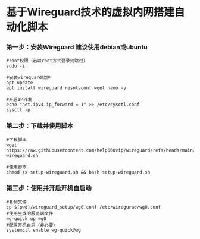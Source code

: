 # 基于Wireguard技术的虚拟内网搭建自动化脚本


### 第一步：安装Wireguard 建议使用debian或ubuntu

```
#root权限（若以root方式登录则跳过）
sudo -i

#安装wireguard软件
apt update
apt install wireguard resolvconf wget nano -y

#开启IP转发
echo "net.ipv4.ip_forward = 1" >> /etc/sysctl.conf
sysctl -p
```

### 第二步：下载并使用脚本

```
#下载脚本
wget https://raw.githubusercontent.com/help660vip/wireguard/refs/heads/main/setup-wireguard.sh

#使用脚本
chmod +x setup-wireguard.sh && bash setup-wireguard.sh
```

### 第三步：使用并开启开机自启动

```
#复制文件
cp $(pwd)/wireguard_setup/wg0.conf /etc/wiregurad/wg0.conf
#使用生成的服务端文件
wg-quick up wg0
#配置开机自启（非必要）
systemctl enable wg-quick@wg
```



